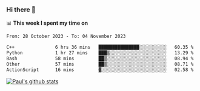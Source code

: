 ### Hi there 👋

📊 **This week I spent my time on**
<!--START_SECTION:waka-->

```txt
From: 28 October 2023 - To: 04 November 2023

C++               6 hrs 36 mins   ███████████████░░░░░░░░░░   60.35 %
Python            1 hr 27 mins    ███▒░░░░░░░░░░░░░░░░░░░░░   13.29 %
Bash              58 mins         ██▒░░░░░░░░░░░░░░░░░░░░░░   08.94 %
Other             57 mins         ██▒░░░░░░░░░░░░░░░░░░░░░░   08.71 %
ActionScript      16 mins         ▓░░░░░░░░░░░░░░░░░░░░░░░░   02.58 %
```

<!--END_SECTION:waka-->


[![Paul's github stats](https://github-readme-stats.vercel.app/api?username=mickeyouyou&theme=dracula&show_icons=true)](https://github.com/anuraghazra/github-readme-stats)

